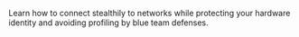Learn how to connect stealthily to networks while protecting your hardware identity and avoiding profiling by blue team defenses.
